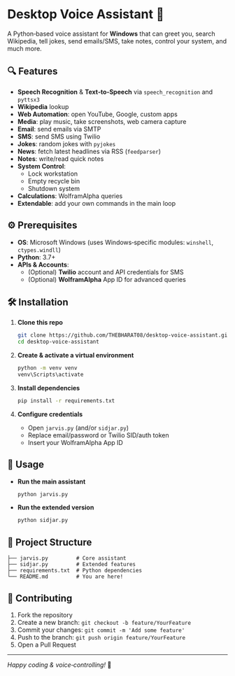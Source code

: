 # Desktop Voice Assistant 🤖

A Python‑based voice assistant for **Windows** that can greet you, search Wikipedia, tell jokes, send emails/SMS, take notes, control your system, and much more.

## 🔍 Features

- **Speech Recognition** & **Text‑to‑Speech** via `speech_recognition` and `pyttsx3`
- **Wikipedia** lookup
- **Web Automation**: open YouTube, Google, custom apps
- **Media**: play music, take screenshots, web camera capture
- **Email**: send emails via SMTP
- **SMS**: send SMS using Twilio
- **Jokes**: random jokes with `pyjokes`
- **News**: fetch latest headlines via RSS (`feedparser`)
- **Notes**: write/read quick notes
- **System Control**:  
  - Lock workstation  
  - Empty recycle bin  
  - Shutdown system  
- **Calculations**: WolframAlpha queries
- **Extendable**: add your own commands in the main loop

## ⚙️ Prerequisites

- **OS**: Microsoft Windows (uses Windows‑specific modules: `winshell`, `ctypes.windll`)
- **Python**: 3.7+
- **APIs & Accounts**:
  - (Optional) **Twilio** account and API credentials for SMS
  - (Optional) **WolframAlpha** App ID for advanced queries

## 🛠️ Installation

1. **Clone this repo**  
   ```bash
   git clone https://github.com/THEBHARAT08/desktop-voice-assistant.git
   cd desktop-voice-assistant
   ```

2. **Create & activate a virtual environment**  
   ```bash
   python -m venv venv
   venv\Scripts\activate
   ```

3. **Install dependencies**  
   ```bash
   pip install -r requirements.txt
   ```

4. **Configure credentials**  
   - Open `jarvis.py` (and/or `sidjar.py`)  
   - Replace email/password or Twilio SID/auth token
   - Insert your WolframAlpha App ID  

## 🚀 Usage

- **Run the main assistant**  
  ```bash
  python jarvis.py
  ```
- **Run the extended version**  
  ```bash
  python sidjar.py
  ```

## 📁 Project Structure

```
├── jarvis.py         # Core assistant
├── sidjar.py         # Extended features
├── requirements.txt  # Python dependencies
└── README.md         # You are here!
```

## 🤝 Contributing

1. Fork the repository  
2. Create a new branch: `git checkout -b feature/YourFeature`  
3. Commit your changes: `git commit -m 'Add some feature'`  
4. Push to the branch: `git push origin feature/YourFeature`  
5. Open a Pull Request  


---

*Happy coding & voice‑controlling!* 🚀
